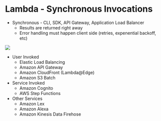 # Lambda - Synchronous Invocations

- Synchronous - CLI, SDK, API Gateway, Application Load Balancer
    - Results are returned right away
    - Error handling must happen client side (retries, expenential backoff, etc)

![](2022-05-12-06-58-48.png)

- User Invoked
    - Elastic Load Balancing
    - Amazon API Gateway
    - Amazon CloudFront (Lambda@Edge)
    - Amazon S3 Batch
- Service Invoked
    - Amazon Cognito
    - AWS Step Functions
- Other Services
    - Amazon Lex
    - Amazon Alexa
    - Amazon Kinesis Data Firehose